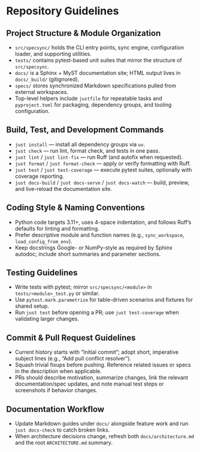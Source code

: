 # Repository Guidelines

## Project Structure & Module Organization
- `src/specsync/` holds the CLI entry points, sync engine, configuration loader, and supporting utilities.
- `tests/` contains pytest-based unit suites that mirror the structure of `src/specsync`.
- `docs/` is a Sphinx + MyST documentation site; HTML output lives in `docs/_build/` (gitignored).
- `specs/` stores synchronized Markdown specifications pulled from external workspaces.
- Top-level helpers include `justfile` for repeatable tasks and `pyproject.toml` for packaging, dependency groups, and tooling configuration.

## Build, Test, and Development Commands
- ``just install`` — install all dependency groups via `uv`.
- ``just check`` — run lint, format check, and tests in one pass.
- ``just lint`` / ``just lint-fix`` — run Ruff (and autofix when requested).
- ``just format`` / ``just format-check`` — apply or verify formatting with Ruff.
- ``just test`` / ``just test-coverage`` — execute pytest suites, optionally with coverage reporting.
- ``just docs-build`` / ``just docs-serve`` / ``just docs-watch`` — build, preview, and live-reload the documentation site.

## Coding Style & Naming Conventions
- Python code targets 3.11+, uses 4-space indentation, and follows Ruff’s defaults for linting and formatting.
- Prefer descriptive module and function names (e.g., `sync_workspace`, `load_config_from_env`).
- Keep docstrings Google- or NumPy-style as required by Sphinx autodoc; include short summaries and parameter sections.

## Testing Guidelines
- Write tests with pytest; mirror `src/specsync/<module>` in `tests/<module>_test.py` or similar.
- Use `pytest.mark.parametrize` for table-driven scenarios and fixtures for shared setup.
- Run ``just test`` before opening a PR; use ``just test-coverage`` when validating larger changes.

## Commit & Pull Request Guidelines
- Current history starts with “Initial commit”; adopt short, imperative subject lines (e.g., “Add pull conflict resolver”).
- Squash trivial fixups before pushing. Reference related issues or specs in the description when applicable.
- PRs should describe motivation, summarize changes, link the relevant documentation/spec updates, and note manual test steps or screenshots if behavior changes.

## Documentation Workflow
- Update Markdown guides under `docs/` alongside feature work and run ``just docs-check`` to catch broken links.
- When architecture decisions change, refresh both `docs/architecture.md` and the root `ARCHITECTURE.md` summary.
